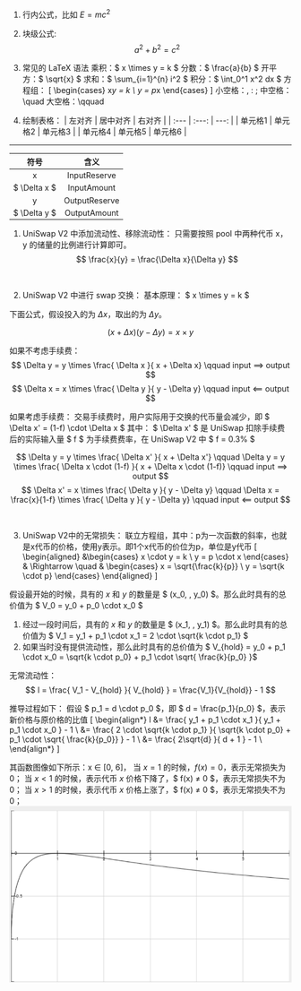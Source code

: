 1. 行内公式，比如 $E = mc^2$

2. 块级公式: 
            $$
            a^2 + b^2 = c^2
            $$

3. 常见的 LaTeX 语法
    乘积：$ x \times y = k $
    分数：$ \frac{a}{b} $
    开平方：$ \sqrt{x} $
    求和：$ \sum_{i=1}^{n} i^2 $
    积分：$ \int_0^1 x^2 dx $
    方程组：
            \[
            \begin{cases}
            x*y = k \\
            y = p*x
            \end{cases}
            \]
    小空格：\,  \:  \;
    中空格：\quad
    大空格：\qquad

4. 绘制表格：
| 左对齐 | 居中对齐 | 右对齐 |
| :--- | :---: | ---: |
| 单元格1 | 单元格2 | 单元格3 |
| 单元格4 | 单元格5 | 单元格6 |


<hr />

| 符号          |   含义            |
| :---:         | :---:             |
| x             | InputReserve      |
| $ \Delta x $  | InputAmount       |
| y             | OutputReserve     |
| $ \Delta y $  | OutputAmount      |

1. UniSwap V2 中添加流动性、移除流动性：
只需要按照 pool 中两种代币 x，y 的储量的比例进行计算即可。
$$
    \frac{x}{y} = \frac{\Delta x}{\Delta y}
$$

<br />

2. UniSwap V2 中进行 swap 交换：
基本原理： $ x \times y = k $

下面公式，假设投入的为 $\Delta x$，取出的为 $\Delta y$。

$$
    (x + \Delta x)(y - \Delta y) = x \times y
$$

如果不考虑手续费：
$$
    \Delta y = y \times \frac{ \Delta x }{ x + \Delta x} \qquad  input ==> output
$$
$$
    \Delta x = x \times \frac{ \Delta y }{ y - \Delta y} \qquad  input <== output
$$

如果考虑手续费：
交易手续费时，用户实际用于交换的代币量会减少，即 $ \Delta x' = (1-f) \cdot \Delta x $
其中：
$ \Delta x' $ 是 UniSwap 扣除手续费后的实际输入量
$ f $ 为手续费费率，在 UniSwap V2 中 $ f = 0.3\% $

$$
    \Delta y = y \times \frac{ \Delta x' }{ x + \Delta x'} \qquad \Delta y = y \times \frac{ \Delta x \cdot (1-f) }{ x + \Delta x \cdot (1-f)}  \qquad input ==> output
$$
$$
    \Delta x' = x \times \frac{ \Delta y }{ y - \Delta y} \qquad \Delta x = \frac{x}{1-f} \times \frac{ \Delta y }{ y - \Delta y} \qquad  input <== output
$$



<br />

3. UniSwap V2中的无常损失：
联立方程组，其中：p为一次函数的斜率，也就是x代币的价格，使用y表示。即1个x代币的价位为p，单位是y代币
\[
\begin{aligned}
&\begin{cases}
x \cdot y = k \\
y = p \cdot x
\end{cases} &
\Rightarrow \quad & 
\begin{cases}
x = \sqrt{\frac{k}{p}} \\
y = \sqrt{k \cdot p}
\end{cases}
\end{aligned}
\]


假设最开始的时候，具有的 $x$ 和 $y$ 的数量是 $ (x_0, \, y_0) $。那么此时具有的总价值为 $ V_0 = y_0 + p_0 \cdot x_0 $
1. 经过一段时间后，具有的 $x$ 和 $y$ 的数量是 $ (x_1, \, y_1) $。那么此时具有的总价值为 $ V_1 = y_1 + p_1 \cdot x_1 = 2 \cdot \sqrt{k \cdot p_1} $
2. 如果当时没有提供流动性，那么此时具有的总价值为 $ V_{hold} = y_0 + p_1 \cdot x_0 = \sqrt{k \cdot p_0} + p_1 \cdot \sqrt{ \frac{k}{p_0} }$


无常流动性：
$$
l = \frac{ V_1 - V_{hold} }{ V_{hold} } = \frac{V_1}{V_{hold}} - 1
$$

推导过程如下：
假设 $ p_1 = d \cdot p_0 $，即 $ d = \frac{p_1}{p_0} $，表示新价格与原价格的比值
\[
\begin{align*}
l &= \frac{ y_1 + p_1 \cdot x_1 }{ y_1 + p_1 \cdot x_0 } - 1 \\
&= \frac{ 2 \cdot \sqrt{k \cdot p_1} }{ \sqrt{k \cdot p_0} + p_1 \cdot \sqrt{ \frac{k}{p_0}} } - 1 \\
&= \frac{ 2\sqrt{d} }{ d + 1 } - 1 \\
\end{align*}
\]

其函数图像如下所示：x ∈ [0, 6]，
当 $x = 1$ 的时候，$f(x) = 0$，表示无常损失为0；
当 $x < 1$ 的时候，表示代币 $x$ 价格下降了，$ f(x) ≠ 0 $，表示无常损失不为0；
当 $x > 1$ 的时候，表示代币 $x$ 价格上涨了，$ f(x) ≠ 0 $，表示无常损失不为0；
![alt text](images/image.png)